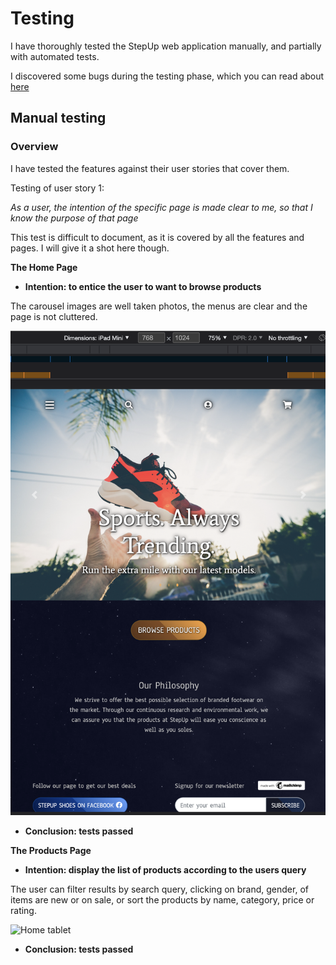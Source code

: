 # Testing

I have thoroughly tested the StepUp web application manually, and partially with automated tests.

I discovered some bugs during the testing phase, which you can read about [here](https://github.com/johnvenkiah/CI_PP5_John_Venkiah#bugs)

## Manual testing

### Overview

I have tested the features against their user stories that cover them.

Testing of user story 1:

*As a user, the intention of the specific page is made clear to me, so that I know the purpose of that page*

This test is difficult to document, as it is covered by all the features and pages. I will give it a shot here though.

**The Home Page**

- **Intention: to entice the user to want to browse products**

The carousel images are well taken photos, the menus are clear and the page is not cluttered.

![Home tablet](https://github.com/johnvenkiah/CI_PP5_John_Venkiah/blob/main/docs/testing/screenshots/user_case_1/tablet_home.png)

- **Conclusion: tests passed**

**The Products Page**

- **Intention: display the list of products according to the users query**

The user can filter results by search query, clicking on brand, gender, of items are new or on sale, or sort the products by name, category, price or rating.

![Home tablet](https://github.com/johnvenkiah/CI_PP5_John_Venkiah/blob/main/docs/testing/screenshots/user_case_1/desktop_products_filter.png)

- **Conclusion: tests passed**

